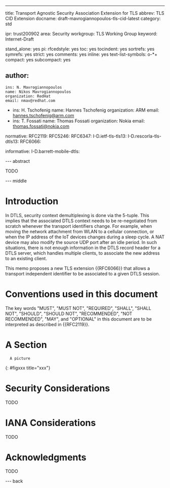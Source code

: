---
title: Transport Agnostic Security Association Extension for TLS
abbrev: TLS CID Extension
docname: draft-mavrogiannopoulos-tls-cid-latest
category: std

ipr: trust200902
area: Security
workgroup: TLS Working Group
keyword: Internet-Draft

stand_alone: yes
pi:
  rfcedstyle: yes
  toc: yes
  tocindent: yes
  sortrefs: yes
  symrefs: yes
  strict: yes
  comments: yes
  inline: yes
  text-list-symbols: o-*+
  compact: yes
  subcompact: yes

author:
 -
    ins: N. Mavrogiannopoulos
    name: Nikos Mavrogiannopoulos
    organization: RedHat
    email: nmav@redhat.com
 -
    ins: H. Tschofenig
    name: Hannes Tschofenig
    organization: ARM
    email: hannes.tschofenig@arm.com
 -
    ins: T. Fossati
    name: Thomas Fossati
    organization: Nokia
    email: thomas.fossati@nokia.com

normative:
  RFC2119:
  RFC5246:
  RFC6347:
  I-D.ietf-tls-tls13:
  I-D.rescorla-tls-dtls13:
  RFC6066:

informative:
  I-D.barrett-mobile-dtls:

--- abstract

TODO

--- middle

# Introduction

In DTLS, security context demultiplexing is done via the 5-tuple. This implies that the associated DTLS context needs to be re-negotiated from scratch whenever the transport identifiers change. For example, when moving the network attachment from WLAN to a cellular connection, or when the IP address of the IoT devices changes during a sleep cycle. A NAT device may also modify the source UDP port after an idle period.  In such situations, there is not enough information in the DTLS record header for a DTLS server, which handles multiple clients, to associate the new address to an existing client.

This memo proposes a new TLS extension {{RFC6066}} that allows a transport independent identifier to be associated to a given DTLS session.

# Conventions used in this document

The key words "MUST", "MUST NOT", "REQUIRED", "SHALL", "SHALL NOT", "SHOULD", "SHOULD NOT", "RECOMMENDED", "NOT RECOMMENDED", "MAY", and "OPTIONAL" in this document are to be interpreted as described in {{RFC2119}}.

# A Section


~~~~~~~~~~
  A picture  
~~~~~~~~~~
{: #figxxx title="xxx"}


# Security Considerations

TODO

# IANA Considerations

TODO

# Acknowledgments

TODO

--- back
